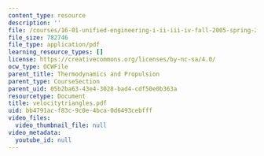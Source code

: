 ```yaml
---
content_type: resource
description: ''
file: /courses/16-01-unified-engineering-i-ii-iii-iv-fall-2005-spring-2006/bb4791acf83c9c0e4bca0d6493cebfff_velocitytriangles.pdf
file_size: 782746
file_type: application/pdf
learning_resource_types: []
license: https://creativecommons.org/licenses/by-nc-sa/4.0/
ocw_type: OCWFile
parent_title: Thermodynamics and Propulsion
parent_type: CourseSection
parent_uid: 05b2ba63-43e4-3028-bad4-cdf50e0b363a
resourcetype: Document
title: velocitytriangles.pdf
uid: bb4791ac-f83c-9c0e-4bca-0d6493cebfff
video_files:
  video_thumbnail_file: null
video_metadata:
  youtube_id: null
---
```

